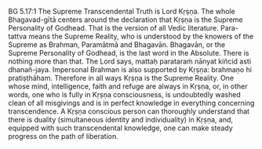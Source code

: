 BG 5.17:1	The Supreme Transcendental Truth is Lord Kṛṣṇa. The whole Bhagavad-gītā centers around the declaration that Kṛṣṇa is the Supreme Personality of Godhead. That is the version of all Vedic literature. Para-tattva means the Supreme Reality, who is understood by the knowers of the Supreme as Brahman, Paramātmā and Bhagavān. Bhagavān, or the Supreme Personality of Godhead, is the last word in the Absolute. There is nothing more than that. The Lord says, mattaḥ parataraṁ nānyat kiñcid asti dhanañ-jaya. Impersonal Brahman is also supported by Kṛṣṇa: brahmaṇo hi pratiṣṭhāham. Therefore in all ways Kṛṣṇa is the Supreme Reality. One whose mind, intelligence, faith and refuge are always in Kṛṣṇa, or, in other words, one who is fully in Kṛṣṇa consciousness, is undoubtedly washed clean of all misgivings and is in perfect knowledge in everything concerning transcendence. A Kṛṣṇa conscious person can thoroughly understand that there is duality (simultaneous identity and individuality) in Kṛṣṇa, and, equipped with such transcendental knowledge, one can make steady progress on the path of liberation.